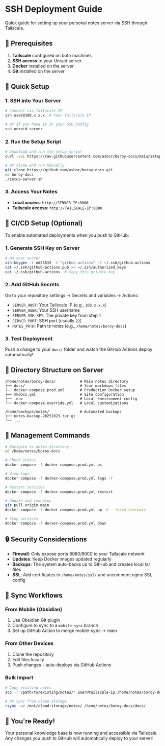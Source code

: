 # SSH Deployment Guide

Quick guide for setting up your personal notes server via SSH through Tailscale.

## 🔧 Prerequisites

1. **Tailscale** configured on both machines
2. **SSH access** to your Unraid server
3. **Docker** installed on the server
4. **Git** installed on the server

## 🚀 Quick Setup

### 1. SSH into Your Server

```bash
# Connect via Tailscale IP
ssh user@100.x.x.x  # Your Tailscale IP

# Or if you have it in your SSH config
ssh unraid-server
```

### 2. Run the Setup Script

```bash
# Download and run the setup script
curl -sSL https://raw.githubusercontent.com/asbor/boroy-docs/main/setup-server.sh | bash

# Or clone and run manually
git clone https://github.com/asbor/boroy-docs.git
cd boroy-docs
./setup-server.sh
```

### 3. Access Your Notes

- **Local access**: `http://SERVER-IP:8080`
- **Tailscale access**: `http://TAILSCALE-IP:8080`

## 🔄 CI/CD Setup (Optional)

To enable automated deployments when you push to GitHub:

### 1. Generate SSH Key on Server

```bash
# On your server
ssh-keygen -t ed25519 -C "github-actions" -f ~/.ssh/github-actions
cat ~/.ssh/github-actions.pub >> ~/.ssh/authorized_keys
cat ~/.ssh/github-actions  # Copy this private key
```

### 2. Add GitHub Secrets

Go to your repository settings → Secrets and variables → Actions:

- `SERVER_HOST`: Your Tailscale IP (e.g., `100.x.x.x`)
- `SERVER_USER`: Your SSH username
- `SERVER_SSH_KEY`: The private key from step 1
- `SERVER_PORT`: SSH port (usually `22`)
- `NOTES_PATH`: Path to notes (e.g., `/home/notes/boroy-docs`)

### 3. Test Deployment

Push a change to your `docs/` folder and watch the GitHub Actions deploy automatically!

## 📁 Directory Structure on Server

```
/home/notes/boroy-docs/           # Main notes directory
├── docs/                         # Your markdown files
├── docker-compose.prod.yml       # Production Docker setup
├── mkdocs.yml                    # Site configuration
├── .env                          # Local environment config
└── docker-compose.override.yml   # Local customizations

/home/backups/notes/              # Automated backups
├── notes-backup-20251023.tar.gz
└── ...
```

## 🔧 Management Commands

```bash
# Navigate to notes directory
cd /home/notes/boroy-docs

# Check status
docker compose -f docker-compose.prod.yml ps

# View logs
docker compose -f docker-compose.prod.yml logs -f

# Restart services
docker compose -f docker-compose.prod.yml restart

# Update and redeploy
git pull origin main
docker compose -f docker-compose.prod.yml up -d --force-recreate

# Stop services
docker compose -f docker-compose.prod.yml down
```

## 🔒 Security Considerations

- **Firewall**: Only expose ports 8080/8000 to your Tailscale network
- **Updates**: Keep Docker images updated regularly
- **Backups**: The system auto-backs up to GitHub and creates local tar files
- **SSL**: Add certificates to `/home/notes/ssl/` and uncomment nginx SSL config

## 🎯 Sync Workflows

### From Mobile (Obsidian)
1. Use Obsidian Git plugin
2. Configure to sync to a `mobile-sync` branch
3. Set up GitHub Action to merge mobile-sync → main

### From Other Devices
1. Clone the repository
2. Edit files locally
3. Push changes - auto-deploys via GitHub Actions

### Bulk Import
```bash
# Copy existing notes
scp -r /path/to/existing/notes/* user@tailscale-ip:/home/notes/boroy-docs/docs/

# Or sync from cloud storage
rsync -av /mnt/cloud-storage/notes/ /home/notes/boroy-docs/docs/
```

## 🎉 You're Ready!

Your personal knowledge base is now running and accessible via Tailscale. Any changes you push to GitHub will automatically deploy to your server!